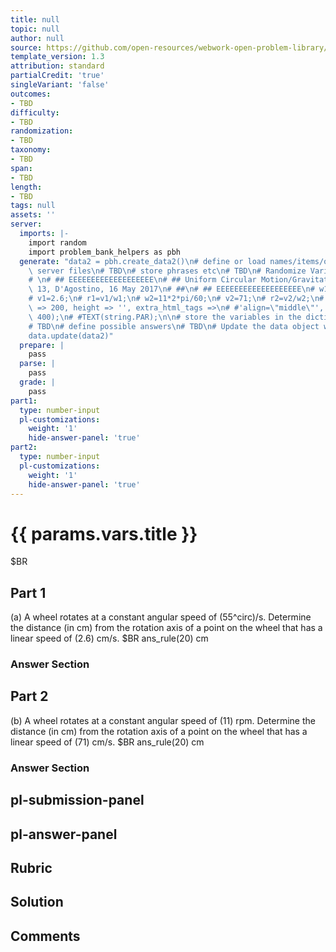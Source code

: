 ```yaml
---
title: null
topic: null
author: null
source: https://github.com/open-resources/webwork-open-problem-library/tree/master/Contrib/BrockPhysics/College_Physics_Urone/6.Uniform_Circular_Motion_and_Gravitation/ch6-13.pg
template_version: 1.3
attribution: standard
partialCredit: 'true'
singleVariant: 'false'
outcomes:
- TBD
difficulty:
- TBD
randomization:
- TBD
taxonomy:
- TBD
span:
- TBD
length:
- TBD
tags: null
assets: ''
server:
  imports: |-
    import random
    import problem_bank_helpers as pbh
  generate: "data2 = pbh.create_data2()\n# define or load names/items/objects from\
    \ server files\n# TBD\n# store phrases etc\n# TBD\n# Randomize Variables\n# \n\
    # \n# ## EEEEEEEEEEEEEEEEEEE\n# ## Uniform Circular Motion/Gravitation, Ch6, prob\
    \ 13, D'Agostino, 16 May 2017\n# ##\n# ## EEEEEEEEEEEEEEEEEEE\n# w1=55*2*pi/360;\n\
    # v1=2.6;\n# r1=v1/w1;\n# w2=11*2*pi/60;\n# v2=71;\n# r2=v2/w2;\n# #string = image('k_q1.png',width\
    \ => 200, height => '', extra_html_tags =>\n# #'align=\"middle\"', tex_size =>\
    \ 400);\n# #TEXT(string.PAR);\n\n# store the variables in the dictionary params\n\
    # TBD\n# define possible answers\n# TBD\n# Update the data object with a new dict\n\
    data.update(data2)"
  prepare: |
    pass
  parse: |
    pass
  grade: |
    pass
part1:
  type: number-input
  pl-customizations:
    weight: '1'
    hide-answer-panel: 'true'
part2:
  type: number-input
  pl-customizations:
    weight: '1'
    hide-answer-panel: 'true'
---
```


# {{ params.vars.title }} 


$BR

## Part 1 
(a) A wheel rotates at a constant angular speed of (55^circ)/s. Determine the distance (in cm) from the rotation axis of a point on the wheel that has a linear speed of (2.6) cm/s. $BR ans_rule(20)  cm 


 ### Answer Section

## Part 2 
(b) A wheel rotates at a constant angular speed of (11) rpm. Determine the distance (in cm) from the rotation axis of a point on the wheel that has a linear speed of (71) cm/s.  $BR ans_rule(20)  cm 


 ### Answer Section


## pl-submission-panel 


## pl-answer-panel 


## Rubric 


## Solution 


## Comments 


